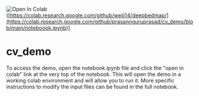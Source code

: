 ![Open In Colab](https://colab.research.google.com/github/prasannguruprasad/cv_demo/blob/main/noteboook.ipynb)([https://colab.research.google.com/github/weiji14/deepbedmap/](https://colab.research.google.com/github/prasannguruprasad/cv_demo/blob/main/noteboook.ipynb)]
# cv_demo

To access the demo, open the notebook.ipynb file and click the "open in colab" link at the very top of the notebook. This will open the demo in a working colab environment and will allow you to run it. More specific instructions to modify the input files can be found in the full notebook. 
